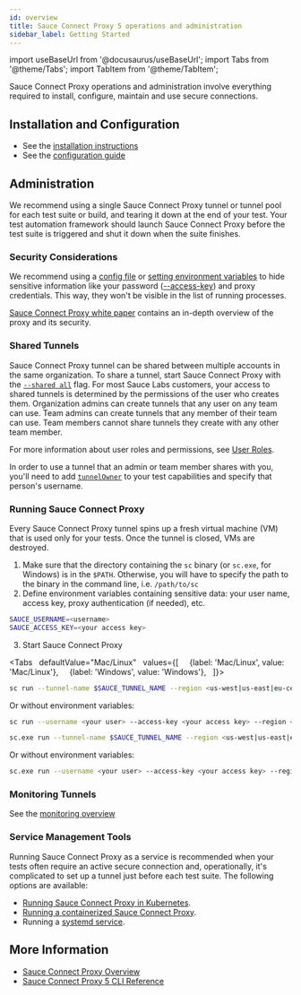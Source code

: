 ```yaml
---
id: overview
title: Sauce Connect Proxy 5 operations and administration
sidebar_label: Getting Started
---
```


import useBaseUrl from '@docusaurus/useBaseUrl';
import Tabs from '@theme/Tabs';
import TabItem from '@theme/TabItem';

Sauce Connect Proxy operations and administration involve everything required to install, configure, maintain and use secure connections.

## Installation and Configuration

- See the [installation instructions](/secure-connections/sauce-connect-5/installation/)
- See the [configuration guide](/secure-connections/sauce-connect-5/operation/configuration/)

## Administration

We recommend using a single Sauce Connect Proxy tunnel or tunnel pool for each test suite or build, and tearing it down at the end of your test. Your test automation framework should launch Sauce Connect Proxy before the test suite is triggered and shut it down when the suite finishes.

### Security Considerations

We recommend using a [config file](/secure-connections/sauce-connect-5/operation/configuration/#config-file)
or [setting environment variables](/secure-connections/sauce-connect-5/operation/configuration/#environment-variables)
to hide sensitive information like your password ([--access-key](/dev/cli/sauce-connect-5/run/#access-key))
and proxy credentials. This way, they won't be visible in the list of running
processes.

[Sauce Connect Proxy white paper](https://saucelabs.com/resources/white-papers/sauce-connect-proxy-security-overview) contains an in-depth overview of the proxy and its security.

### Shared Tunnels

Sauce Connect Proxy tunnel can be shared between multiple accounts in the same
organization. To share a tunnel, start Sauce Connect Proxy with the [`--shared all`](/dev/cli/sauce-connect-5/run/#shared)
flag. For most Sauce Labs customers, your access to shared tunnels is determined
by the permissions of the user who creates them. Organization admins can create
tunnels that any user on any team can use. Team admins can create tunnels that
any member of their team can use. Team members cannot share tunnels they create
with any other team member.

For more information about user roles and permissions, see [User Roles](/basics/acct-team-mgmt/managing-user-info).

In order to use a tunnel that an admin or team member shares with you, you'll
need to add [`tunnelOwner`](/dev/test-configuration-options/#tunnelowner)
to your test capabilities and specify that person's username.

### Running Sauce Connect Proxy

Every Sauce Connect Proxy tunnel spins up a fresh virtual machine (VM) that is used only for your tests. Once the tunnel is closed, VMs are destroyed.

1. Make sure that the directory containing the `sc` binary (or `sc.exe`, for Windows) is in the `$PATH`. Otherwise, you will have to specify the path to the binary in the command line, i.e. `/path/to/sc`
2. Define environment variables containing sensitive data: your user name, access key, proxy authentication (if needed), etc.

```bash
SAUCE_USERNAME=<username>
SAUCE_ACCESS_KEY=<your access key>
```

3. Start Sauce Connect Proxy

<Tabs
  defaultValue="Mac/Linux"
  values={[
    {label: 'Mac/Linux', value: 'Mac/Linux'},
    {label: 'Windows', value: 'Windows'},
  ]}>

  <TabItem value="Mac/Linux">

```bash
sc run --tunnel-name $SAUCE_TUNNEL_NAME --region <us-west|us-east|eu-central>
```

Or without environment variables:

```bash
sc run --username <your user> --access-key <your access key> --region <us-west|us-east|eu-central> --tunnel-name $SAUCE_TUNNEL_NAME
```

  </TabItem>
  <TabItem value="Windows">

```bash
sc.exe run --tunnel-name $SAUCE_TUNNEL_NAME --region <us-west|us-east|eu-central>
```

Or without environment variables:

```bash
sc.exe run --username <your user> --access-key <your access key> --region <us-west|us-east|eu-central> --tunnel-name $SAUCE_TUNNEL_NAME
```

  </TabItem>
  </Tabs>

### Monitoring Tunnels

See the [monitoring overview](/secure-connections/sauce-connect-5/monitoring)

### Service Management Tools

Running Sauce Connect Proxy as a service is recommended when your tests often require an active secure connection and, operationally, it's complicated to set up a tunnel just before each test suite.
The following options are available:

- [Running Sauce Connect Proxy in Kubernetes](/secure-connections/sauce-connect-5/installation/kubernetes).
- [Running a containerized Sauce Connect Proxy](/secure-connections/sauce-connect/setup-configuration/docker/#running-the-sauce-connect-proxy-container-indefinitely-in-kubernetes).
- Running a [systemd service](/secure-connections/sauce-connect-5/installation/linux/).

## More Information

- [Sauce Connect Proxy Overview](/secure-connections/sauce-connect/)
- [Sauce Connect Proxy 5 CLI Reference](/dev/cli/sauce-connect-5/)
